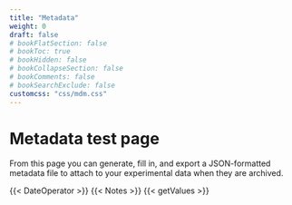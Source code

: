 ```yaml
---
title: "Metadata"
weight: 0
draft: false
# bookFlatSection: false
# bookToc: true
# bookHidden: false
# bookCollapseSection: false
# bookComments: false
# bookSearchExclude: false
customcss: "css/mdm.css"
---
```


# Metadata test page

From this page you can generate, fill in, and export a JSON-formatted metadata file to attach to your experimental data when they are archived.

{{< DateOperator >}}
{{< Notes >}}
{{< getValues >}}
